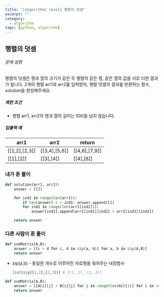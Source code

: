 ```yaml
---
title: "[algorithm] level1 행렬의 덧셈"
excerpt: ""
category:
  - algorithm
tags: [python, algorithm]
---
```


## 행렬의 덧셈

###### 문제 설명

행렬의 덧셈은 행과 열의 크기가 같은 두 행렬의 같은 행, 같은 열의 값을 서로 더한 결과가 됩니다. 2개의 행렬 arr1과 arr2를 입력받아, 행렬 덧셈의 결과를 반환하는 함수, solution을 완성해주세요.

##### 제한 조건

- 행렬 arr1, arr2의 행과 열의 길이는 500을 넘지 않습니다.

##### 입출력 예

| arr1          | arr2          | return        |
| ------------- | ------------- | ------------- |
| [[1,2],[2,3]] | [[3,4],[5,6]] | [[4,6],[7,9]] |
| [[1],[2]]     | [[3],[4]]     | [[4],[6]]     |

### 내가 푼 풀이

```python
def solution(arr1, arr2):
    answer = [[]]

    for ind1 in range(len(arr1)):
        if len(answer)-1 < ind1: answer.append([])
        for ind2 in range(len(arr1[ind1])):
            answer[ind1].append(arr1[ind1][ind2] + arr2[ind1][ind2])

    return answer
```

### 다른 사람이 푼 풀이

```python
def sumMatrix(A,B):
    answer = [[c + d for c, d in zip(a, b)] for a, b in zip(A,B)]
    return answer
```

- zip(a,b) - 동일한 개수로 이루어진 자료형을 묶어주는 내장함수

  ```python
  list(zip([1,2],[2,3])) # [(1, 2), (2, 3)]
  ```

```python
def sumMatrix(A,B):
    answer = [[A[i][j] + B[i][j] for j in range(len(A[0]))] for i in range(len(A))]
    return answer
```

